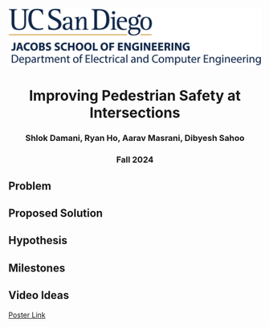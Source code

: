 ![UCSD ECE Logo](./UCSDLogo-JSOE-ElectricalandComputerEngineering-BlueGold-Web.jpg)

<h1 style="text-align:center;"><b>Improving Pedestrian Safety at Intersections</b></h1>
    
<h3 style="text-align:center;"> Shlok Damani, Ryan Ho, Aarav Masrani, Dibyesh Sahoo</h3>

<h3 style="text-align:center;"> Fall 2024</h3>

## Problem

## Proposed Solution

## Hypothesis

## Milestones

## Video Ideas

[Poster Link](https://docs.google.com/presentation/d/1piVCpWneqZ5gmzYCBuGzzY3xZIutdS-CmckrON2Q2YI/edit?usp=sharing)
   

